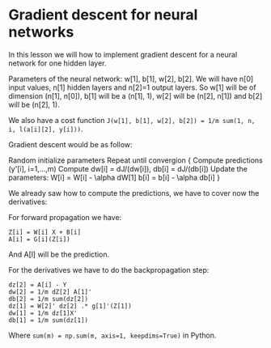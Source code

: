 # Gradient descent for neural networks

In this lesson we will how to implement gradient descent for a neural network for one hidden layer.

Parameters of the neural network: w[1], b[1], w[2], b[2]. We will have n[0] input values, n[1] hidden layers and n[2]=1 output layers. So w[1] will be of dimension (n[1], n[0]), b[1] will be a (n[1], 1), w[2] will be (n[2], n[1]) and b[2] will be (n[2], 1).

We also have a cost function `J(w[1], b[1], w[2], b[2]) = 1/m sum(1, n, i, l(a[i][2], y[i]))`.

Gradient descent would be as follow:

Random initialize parameters
Repeat until convergion {
  Compute predictions (y'[i], i=1,...,m)
  Compute dw[i] = dJ/(dw[i]), db[i] = dJ/(db[i])
  Update the parameters: W[i] = W[i] - \alpha dW[1]
                         b[i] = b[i] - \alpha db[i]
}

We already saw how to compute the predictions, we have to cover now the derivatives:

For forward propagation we have:

```
Z[i] = W[i] X + B[i]
A[i] = G[i](Z[i])
```

And A[l] will be the prediction.

For the derivatives we have to do the backpropagation step:

```
dz[2] = A[i] - Y
dw[2] = 1/m dZ[2] A[1]'
db[2] = 1/m sum(dz[2])
dz[1] = W[2]' dz[2] .* g[1]'(Z[1])
dw[1] = 1/m dz[1]X'
db[1] = 1/m sum(dz[1])
```

Where `sum(m) = np.sum(m, axis=1, keepdims=True)` in Python.
